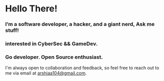 
# Hello There!

### I’m a software developer, a hacker, and a giant nerd, Ask me stuff!


### interested in CyberSec && GameDev.


### Go developer. Open Source enthusiast.

I'm always open to collaboration and feedback, so feel free to reach out to me via email at arshiaa104@gmail.com.

